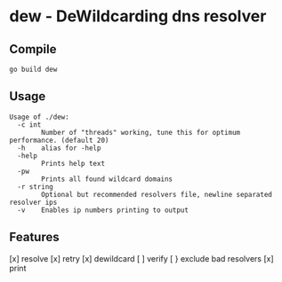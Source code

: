 # dew - DeWildcarding dns resolver

## Compile
```
go build dew

```

## Usage

```
Usage of ./dew:
  -c int
    	Number of "threads" working, tune this for optimum performance. (default 20)
  -h	alias for -help
  -help
    	Prints help text
  -pw
    	Prints all found wildcard domains
  -r string
    	Optional but recommended resolvers file, newline separated resolver ips
  -v	Enables ip numbers printing to output
```


## Features

[x] resolve
[x] retry
[x] dewildcard
[ ] verify
[ } exclude bad resolvers
[x] print
